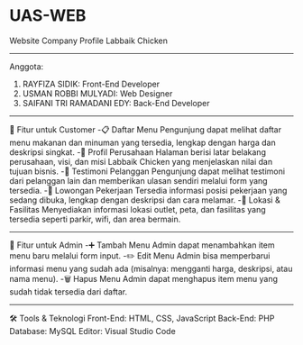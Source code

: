 # UAS-WEB
Website Company Profile Labbaik Chicken

---

Anggota: 
1. RAYFIZA SIDIK: Front-End Developer
2. USMAN ROBBI MULYADI: Web Designer
3. SAIFANI TRI RAMADANI EDY: Back-End Developer

---

👥 Fitur untuk Customer
-📋 Daftar Menu
Pengunjung dapat melihat daftar menu makanan dan minuman yang tersedia, lengkap dengan harga dan deskripsi singkat.
-🏢 Profil Perusahaan
Halaman berisi latar belakang perusahaan, visi, dan misi Labbaik Chicken yang menjelaskan nilai dan tujuan bisnis.
-💬 Testimoni Pelanggan
Pengunjung dapat melihat testimoni dari pelanggan lain dan memberikan ulasan sendiri melalui form yang tersedia.
-📢 Lowongan Pekerjaan
Tersedia informasi posisi pekerjaan yang sedang dibuka, lengkap dengan deskripsi dan cara melamar.
-📍 Lokasi & Fasilitas
Menyediakan informasi lokasi outlet, peta, dan fasilitas yang tersedia seperti parkir, wifi, dan area bermain.

---

🔧 Fitur untuk Admin
-➕ Tambah Menu
Admin dapat menambahkan item menu baru melalui form input.
-✏️ Edit Menu
Admin bisa memperbarui informasi menu yang sudah ada (misalnya: mengganti harga, deskripsi, atau nama menu).
-🗑️ Hapus Menu
Admin dapat menghapus item menu yang sudah tidak tersedia dari daftar.

---

🛠️ Tools & Teknologi
Front-End: HTML, CSS, JavaScript
Back-End: PHP
Database: MySQL
Editor: Visual Studio Code

